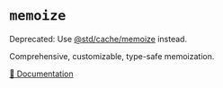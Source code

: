 # `memoize`

Deprecated: Use
[@std/cache/memoize](https://jsr.io/@std/cache/doc/memoize/~/memoize) instead.

Comprehensive, customizable, type-safe memoization.

[📖 Documentation](https://lionel-rowe.github.io/memoize/mod.ts/~/memoize.html)
